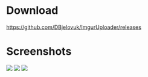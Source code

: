 # Download
https://github.com/DBjelovuk/ImgurUploader/releases
# Screenshots
![](http://i.imgur.com/Aipi1vV.png)
![](http://i.imgur.com/pF8pWVH.png)
![](http://i.imgur.com/T6Jkb1c.png)
